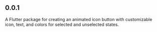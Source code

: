 ## 0.0.1

A Flutter package for creating an animated icon button with customizable icon, text, and colors for selected and unselected states.